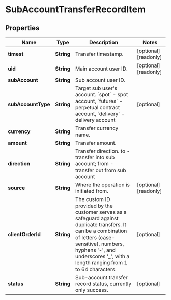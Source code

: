 
# SubAccountTransferRecordItem

## Properties

Name | Type | Description | Notes
------------ | ------------- | ------------- | -------------
**timest** | **String** | Transfer timestamp. |  [optional] [readonly]
**uid** | **String** | Main account user ID. |  [optional] [readonly]
**subAccount** | **String** | Sub account user ID. | 
**subAccountType** | **String** | Target sub user&#39;s account. &#x60;spot&#x60; - spot account, &#x60;futures&#x60; - perpetual contract account, &#x60;delivery&#x60; - delivery account |  [optional]
**currency** | **String** | Transfer currency name. | 
**amount** | **String** | Transfer amount. | 
**direction** | **String** | Transfer direction. to - transfer into sub account; from - transfer out from sub account | 
**source** | **String** | Where the operation is initiated from. |  [optional] [readonly]
**clientOrderId** | **String** | The custom ID provided by the customer serves as a safeguard against duplicate transfers. It can be a combination of letters (case-sensitive), numbers, hyphens &#39;-&#39;, and underscores &#39;_&#39;, with a length ranging from 1 to 64 characters. |  [optional]
**status** | **String** | Sub-account transfer record status, currently only success. |  [optional]

